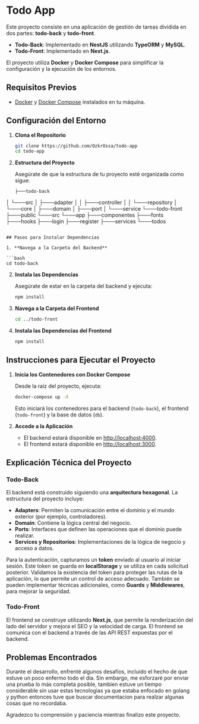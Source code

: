 # Todo App

Este proyecto consiste en una aplicación de gestión de tareas dividida en dos partes: **todo-back** y **todo-front**. 

- **Todo-Back**: Implementado en **NestJS** utilizando **TypeORM** y **MySQL**.
- **Todo-Front**: Implementado en **Next.js**.

El proyecto utiliza **Docker** y **Docker Compose** para simplificar la configuración y la ejecución de los entornos.

## Requisitos Previos

- [Docker](https://docs.docker.com/get-docker/) y [Docker Compose](https://docs.docker.com/compose/install/) instalados en tu máquina.

## Configuración del Entorno

1. **Clona el Repositorio**

   ```bash
   git clone https://github.com/OzkrOssa/todo-app
   cd todo-app
   ```

3. **Estructura del Proyecto**

   Asegúrate de que la estructura de tu proyecto esté organizada como sigue:

   ```
   ├───todo-back
│   └───src
│       ├───adapter
│       │   ├───controller
│       │   └───repository
│       └───core
│           ├───domain
│           ├───port
│           └───service
└───todo-front
    ├───public
    └───src
        └───app
            ├───componentes
            ├───fonts
            ├───hooks
            ├───login
            ├───register
            ├───services
            └───todos

   ```

## Pasos para Instalar Dependencias

1. **Navega a la Carpeta del Backend**

   ```bash
   cd todo-back
   ```

2. **Instala las Dependencias**

   Asegúrate de estar en la carpeta del backend y ejecuta:

   ```bash
   npm install
   ```

3. **Navega a la Carpeta del Frontend**

   ```bash
   cd ../todo-front
   ```

4. **Instala las Dependencias del Frontend**

   ```bash
   npm install
   ```

## Instrucciones para Ejecutar el Proyecto

1. **Inicia los Contenedores con Docker Compose**

   Desde la raíz del proyecto, ejecuta:

   ```bash
   docker-compose up -d
   ```

   Esto iniciará los contenedores para el backend (`todo-back`), el frontend (`todo-front`) y la base de datos (`db`). 

2. **Accede a la Aplicación**

   - El backend estará disponible en [http://localhost:4000](http://localhost:4000).
   - El frontend estará disponible en [http://localhost:3000](http://localhost:3000).

## Explicación Técnica del Proyecto

### Todo-Back

El backend está construido siguiendo una **arquitectura hexagonal**. La estructura del proyecto incluye:

- **Adapters**: Permiten la comunicación entre el dominio y el mundo exterior (por ejemplo, controladores).
- **Domain**: Contiene la lógica central del negocio.
- **Ports**: Interfaces que definen las operaciones que el dominio puede realizar.
- **Services y Repositorios**: Implementaciones de la lógica de negocio y acceso a datos.

Para la autenticación, capturamos un **token** enviado al usuario al iniciar sesión. Este token se guarda en **localStorage** y se utiliza en cada solicitud posterior. Validamos la existencia del token para proteger las rutas de la aplicación, lo que permite un control de acceso adecuado. También se pueden implementar técnicas adicionales, como **Guards** y **Middlewares**, para mejorar la seguridad.

### Todo-Front

El frontend se construye utilizando **Next.js**, que permite la renderización del lado del servidor y mejora el SEO y la velocidad de carga. El frontend se comunica con el backend a través de las API REST expuestas por el backend.

## Problemas Encontrados

Durante el desarrollo, enfrenté algunos desafíos, incluido el hecho de que estuve un poco enfermo todo el día. Sin embargo, me esforzaré por enviar una prueba lo más completa posible, tambien estuve un tiempo considerable sin usar estas tecnologias ya que estaba enfocado en golang y python entonces tuve que buscar documentacion para realzar algunas cosas que no recordaba. 

Agradezco tu comprensión y paciencia mientras finalizo este proyecto.
